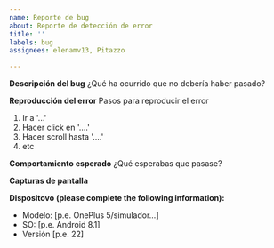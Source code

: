 ```yaml
---
name: Reporte de bug
about: Reporte de detección de error
title: ''
labels: bug
assignees: elenamv13, Pitazzo

---
```


**Descripción del bug**
¿Qué ha ocurrido que no debería haber pasado?

**Reproducción del error**
Pasos para reproducir el error
1. Ir a '...'
2. Hacer click en  '....'
3. Hacer scroll hasta '....'
4. etc

**Comportamiento esperado**
¿Qué esperabas que pasase?

**Capturas de pantalla**

**Dispositovo (please complete the following information):**
 - Modelo: [p.e. OnePlus 5/simulador...]
 - SO: [p.e. Android 8.1]
 - Versión [p.e. 22]
